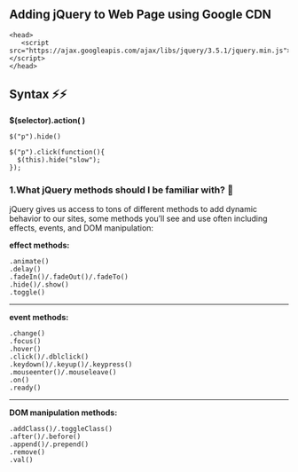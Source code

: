 
## Adding jQuery to Web Page using Google CDN

```
<head>
   <script src="https://ajax.googleapis.com/ajax/libs/jquery/3.5.1/jquery.min.js"></script>
</head>
```

## Syntax ⚡⚡

**$(selector).action( )**
```
$("p").hide()

$("p").click(function(){
  $(this).hide("slow");
});
```

### 1.What jQuery methods should I be familiar with? 💌

 
jQuery gives us access to tons of different methods to add dynamic behavior to our sites, some methods you’ll see and use often including effects, events, and DOM manipulation:

**effect methods:**
```
.animate()
.delay()
.fadeIn()/.fadeOut()/.fadeTo()
.hide()/.show()
.toggle()
```
----------------------

**event methods:**
```
.change()
.focus()
.hover()
.click()/.dblclick()
.keydown()/.keyup()/.keypress()
.mouseenter()/.mouseleave()
.on()
.ready()
```
-------------------------

**DOM manipulation methods:**
```
.addClass()/.toggleClass()
.after()/.before()
.append()/.prepend()
.remove()
.val()
```
